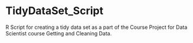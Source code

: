 # TidyDataSet_Script
R Script for creating a tidy data set as a part of the Course Project for Data Scientist course Getting and Cleaning Data. 
